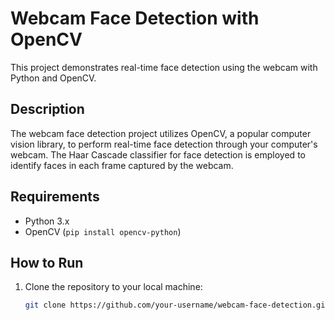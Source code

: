 # Webcam Face Detection with OpenCV

This project demonstrates real-time face detection using the webcam with Python and OpenCV.

## Description

The webcam face detection project utilizes OpenCV, a popular computer vision library, to perform real-time face detection through your computer's webcam. The Haar Cascade classifier for face detection is employed to identify faces in each frame captured by the webcam.

## Requirements

- Python 3.x
- OpenCV (`pip install opencv-python`)

## How to Run

1. Clone the repository to your local machine:

   ```bash
   git clone https://github.com/your-username/webcam-face-detection.git
